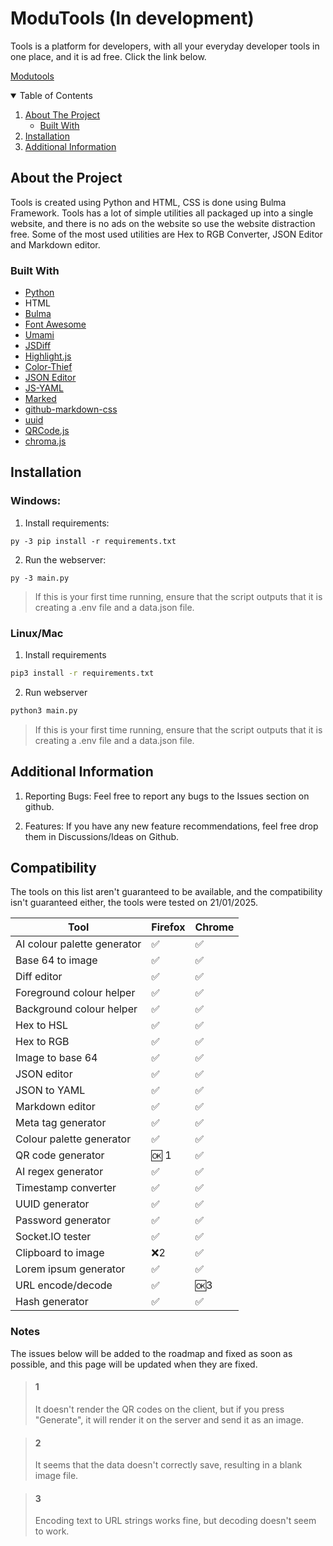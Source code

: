 # ModuTools (In development)

Tools is a platform for developers, with all your everyday developer tools in one place, and it is ad free. Click the link below.

[Modutools](https://modu.tools)

<!-- Table of Contents -->
<details open="open">
  <summary>Table of Contents</summary>
  <ol>
    <li>
      <a href="#about-the-project">About The Project</a>
      <ul>
        <li><a href="#built-with">Built With</a></li>
      </ul>
    </li>
        <li><a href="#installation">Installation</a></li>
      </ul>
    </li>
    <li><a href="#Additional-Information">Additional Information</a></li>
  </ol>
</details>

<!-- Details about the project -->

## About the Project

Tools is created using Python and HTML, CSS is done using Bulma Framework. Tools has a lot of simple utilities all packaged up into a single website, and there is no ads on the website so use the website distraction free. Some of the most used utilities are Hex to RGB Converter, JSON Editor and Markdown editor.

<!-- What tools are used to make the project -->

### Built With

- [Python](https://www.python.org/doc/)
- HTML
- [Bulma](https://bulma.io/documentation/)
- [Font Awesome](https://fontawesome.com/)
- [Umami](https://umami.is/)
- [JSDiff](https://github.com/kpdecker/jsdiff)
- [Highlight.js](https://highlightjs.org/)
- [Color-Thief](https://github.com/lokesh/color-thief)
- [JSON Editor](https://github.com/josdejong/jsoneditor)
- [JS-YAML](https://www.npmjs.com/package/js-yaml)
- [Marked](https://www.npmjs.com/package/marked)
- [github-markdown-css](https://github.com/sindresorhus/github-markdown-css)
- [uuid](https://www.npmjs.com/package/uuid)
- [QRCode.js](https://davidshimjs.github.io/qrcodejs/)
- [chroma.js](https://gka.github.io/chroma.js/)

<!-- Add more if needed -->

<!-- How to isntall and run the project -->

## Installation

### Windows:

1. Install requirements:

```
py -3 pip install -r requirements.txt
```

2. Run the webserver:

```
py -3 main.py
```

> If this is your first time running, ensure that the script outputs that it is creating a .env file and a data.json file.

### Linux/Mac

1. Install requirements

```sh
pip3 install -r requirements.txt
```

2. Run webserver

```sh
python3 main.py
```

> If this is your first time running, ensure that the script outputs that it is creating a .env file and a data.json file.

## Additional Information

1. Reporting Bugs:
   Feel free to report any bugs to the Issues section on github.

2. Features:
   If you have any new feature recommendations, feel free drop them in Discussions/Ideas on Github.

## Compatibility
The tools on this list aren't guaranteed to be available, and the compatibility isn't guaranteed either, the tools were tested on 21/01/2025.

| Tool                        | Firefox | Chrome |
| --------------------------- | ------- | ------ |
| AI colour palette generator | ✅       | ✅      |
| Base 64 to image            | ✅       | ✅      |
| Diff editor                 | ✅       | ✅      |
| Foreground colour helper    | ✅       | ✅      |
| Background colour helper    | ✅       | ✅      |
| Hex to HSL                  | ✅       | ✅      |
| Hex to RGB                  | ✅       | ✅      |
| Image to base 64            | ✅       | ✅      |
| JSON editor                 | ✅       | ✅      |
| JSON to YAML                | ✅       | ✅      |
| Markdown editor             | ✅       | ✅      |
| Meta tag generator          | ✅       | ✅      |
| Colour palette generator    | ✅       | ✅      |
| QR code generator           | 🆗 1    | ✅      |
| AI regex generator          | ✅       | ✅      |
| Timestamp converter         | ✅       | ✅      |
| UUID generator              | ✅       | ✅      |
| Password generator          | ✅       | ✅      |
| Socket.IO tester            | ✅       | ✅      |
| Clipboard to image          | ❌2      | ✅      |
| Lorem ipsum generator       | ✅       | ✅      |
| URL encode/decode           | ✅       | 🆗3    |
| Hash generator              | ✅       | ✅      |

### Notes
The issues below will be added to the roadmap and fixed as soon as possible, and this page will be updated when they are fixed.
> #### 1
> It doesn't render the QR codes on the client, but if you press "Generate", it will render it on the server and send it as an image.

> #### 2
> It seems that the data doesn't correctly save, resulting in a blank image file.

> #### 3
> Encoding text to URL strings works fine, but decoding doesn't seem to work.